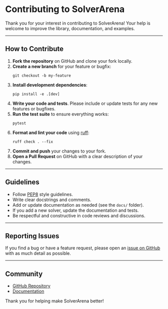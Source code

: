 # Contributing to SolverArena

Thank you for your interest in contributing to SolverArena! Your help is welcome to improve the library, documentation, and examples.

---

## How to Contribute

1. **Fork the repository** on GitHub and clone your fork locally.
2. **Create a new branch** for your feature or bugfix:  
   ```
   git checkout -b my-feature
   ```
3. **Install development dependencies**:  
   ```
   pip install -e .[dev]
   ```
4. **Write your code and tests**. Please include or update tests for any new features or bugfixes.
5. **Run the test suite** to ensure everything works:  
   ```
   pytest
   ```
6. **Format and lint your code** using [ruff](https://docs.astral.sh/ruff/):  
   ```
   ruff check . --fix
   ```
7. **Commit and push** your changes to your fork.
8. **Open a Pull Request** on GitHub with a clear description of your changes.

---

## Guidelines

- Follow [PEP8](https://www.python.org/dev/peps/pep-0008/) style guidelines.
- Write clear docstrings and comments.
- Add or update documentation as needed (see the `docs/` folder).
- If you add a new solver, update the documentation and tests.
- Be respectful and constructive in code reviews and discussions.

---

## Reporting Issues

If you find a bug or have a feature request, please open an [issue on GitHub](https://github.com/pataq21/SolverArena/issues) with as much detail as possible.

---

## Community

- [GitHub Repository](https://github.com/pataq21/SolverArena)
- [Documentation](https://github.com/pataq21/SolverArena)

Thank you for helping make SolverArena better!
